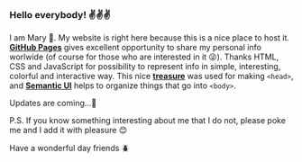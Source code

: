 ### Hello everybody! :v::v::v:
I am Mary :girl:. My website is right here because this is a nice place to host it. [**GitHub Pages**](https://pages.github.com/) gives excellent opportunity to share my personal info worlwide (of course for those who are interested in it :stuck_out_tongue_winking_eye:).
Thanks HTML, CSS and JavaScript for possibility to represent info in simple, interesting, colorful and interactive way. This nice  [**treasure**](https://github.com/joshbuchea/HEAD) was used for  making `<head>`, and [**Semantic UI**](https://github.com/Semantic-Org/Semantic-UI) helps to organize things that go into `<body>`.

Updates are coming...:runner:

P.S. If you know something interesting about me that I do not, please poke me and I add it with pleasure :blush:

Have a wonderful day friends :beetle:

